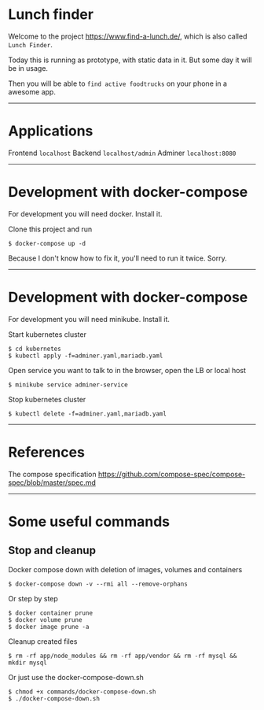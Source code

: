 # Lunch finder
Welcome to the project https://www.find-a-lunch.de/, which is also called `Lunch Finder`. 

Today this is running as prototype, with static data in it. But some day it will be in usage.

Then you will be able to `find active foodtrucks` on your phone in a awesome app.

---
# Applications
Frontend `localhost`
Backend `localhost/admin`
Adminer `localhost:8080`

---
# Development with docker-compose
For development you will need docker. Install it.

Clone this project and run
```
$ docker-compose up -d
```

Because I don't know how to fix it, you'll need to run it twice. Sorry.

---
# Development with docker-compose
For development you will need minikube. Install it.

Start kubernetes cluster
```
$ cd kubernetes
$ kubectl apply -f=adminer.yaml,mariadb.yaml
```

Open service you want to talk to in the browser, open the LB or local host
```
$ minikube service adminer-service
```

Stop kubernetes cluster
```
$ kubectl delete -f=adminer.yaml,mariadb.yaml
```

---
# References
The compose specification https://github.com/compose-spec/compose-spec/blob/master/spec.md

---
# Some useful commands

## Stop and cleanup

Docker compose down with deletion of images, volumes and containers
```
$ docker-compose down -v --rmi all --remove-orphans
```

Or step by step
```
$ docker container prune 
$ docker volume prune
$ docker image prune -a
```

Cleanup created files
```
$ rm -rf app/node_modules && rm -rf app/vendor && rm -rf mysql && mkdir mysql
```

Or just use the docker-compose-down.sh
```
$ chmod +x commands/docker-compose-down.sh
$ ./docker-compose-down.sh
```